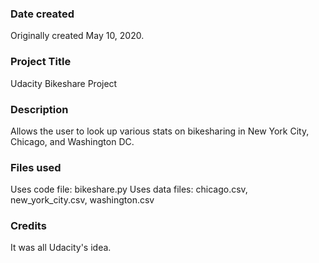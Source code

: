 ### Date created
Originally created May 10, 2020.

### Project Title
Udacity Bikeshare Project

### Description
Allows the user to look up various stats on bikesharing in New York City, Chicago, and Washington DC.

### Files used
Uses code file: bikeshare.py
Uses data files: chicago.csv, new_york_city.csv, washington.csv

### Credits
It was all Udacity's idea.
